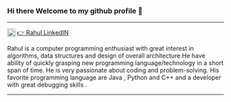 ### Hi there Welcome to my github profile 👋

<hr>
<a href="https://www.linkedin.com/in/rnoulia/">
  👉 Rahul LinkedIN 
  <img align="left" alt="Rahul LinkedIN" width="20px" src="https://raw.githubusercontent.com/peterthehan/peterthehan/master/assets/linkedin.svg" />
</a>

<br />

Rahul is a computer programming enthusiast with great interest in algorithms, data structures and design of overall architecture.He have ability of quickly grasping new programming language/technology in a short span of time. He is very passionate about coding and problem-solving. His favorite programming language are Java , Python and C++ and a developer with great debugging skills .

<hr>
<!--
**RahulNoulia/RahulNoulia** is a ✨ _special_ ✨ repository because its `README.md` (this file) appears on your GitHub profile.

Here are some ideas to get you started:

- 🔭 I’m currently working on ...
- 🌱 I’m currently learning ...
- 👯 I’m looking to collaborate on ...
- 🤔 I’m looking for help with ...
- 💬 Ask me about ...
- 📫 How to reach me: ...
- 😄 Pronouns: ...
- ⚡ Fun fact: ...
-->
